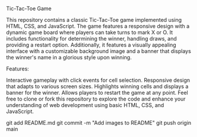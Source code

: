 Tic-Tac-Toe Game

This repository contains a classic Tic-Tac-Toe game implemented using HTML, CSS, and JavaScript. The game features a responsive design with a dynamic game board where players can take turns to mark X or O. It includes functionality for determining the winner, handling draws, and providing a restart option. Additionally, it features a visually appealing interface with a customizable background image and a banner that displays the winner's name in a glorious style upon winning.

Features:

Interactive gameplay with click events for cell selection.
Responsive design that adapts to various screen sizes.
Highlights winning cells and displays a banner for the winner.
Allows players to restart the game at any point.
Feel free to clone or fork this repository to explore the code and enhance your understanding of web development using basic HTML, CSS, and JavaScript.

git add README.md
git commit -m "Add images to README"
git push origin main

